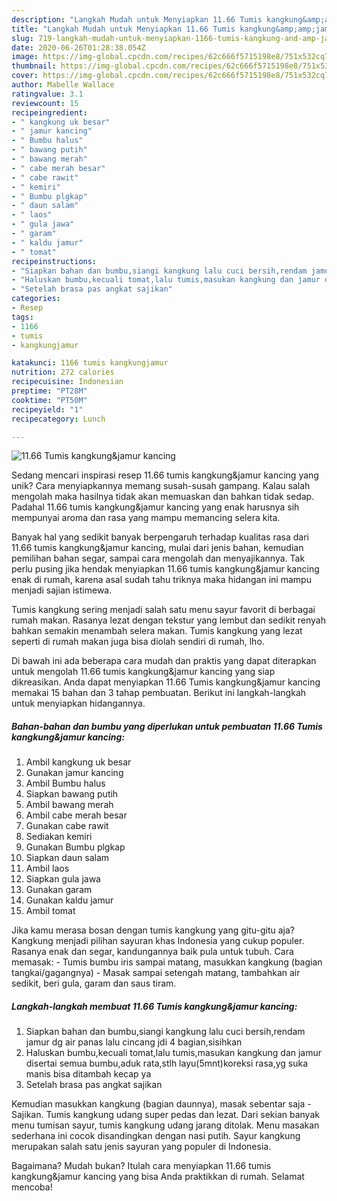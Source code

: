 ```yaml
---
description: "Langkah Mudah untuk Menyiapkan 11.66 Tumis kangkung&amp;amp;jamur kancing, Sempurna"
title: "Langkah Mudah untuk Menyiapkan 11.66 Tumis kangkung&amp;amp;jamur kancing, Sempurna"
slug: 719-langkah-mudah-untuk-menyiapkan-1166-tumis-kangkung-and-amp-jamur-kancing-sempurna
date: 2020-06-26T01:28:38.054Z
image: https://img-global.cpcdn.com/recipes/62c666f5715198e8/751x532cq70/1166-tumis-kangkungjamur-kancing-foto-resep-utama.jpg
thumbnail: https://img-global.cpcdn.com/recipes/62c666f5715198e8/751x532cq70/1166-tumis-kangkungjamur-kancing-foto-resep-utama.jpg
cover: https://img-global.cpcdn.com/recipes/62c666f5715198e8/751x532cq70/1166-tumis-kangkungjamur-kancing-foto-resep-utama.jpg
author: Mabelle Wallace
ratingvalue: 3.1
reviewcount: 15
recipeingredient:
- " kangkung uk besar"
- " jamur kancing"
- " Bumbu halus"
- " bawang putih"
- " bawang merah"
- " cabe merah besar"
- " cabe rawit"
- " kemiri"
- " Bumbu plgkap"
- " daun salam"
- " laos"
- " gula jawa"
- " garam"
- " kaldu jamur"
- " tomat"
recipeinstructions:
- "Siapkan bahan dan bumbu,siangi kangkung lalu cuci bersih,rendam jamur dg air panas lalu cincang jdi 4 bagian,sisihkan"
- "Haluskan bumbu,kecuali tomat,lalu tumis,masukan kangkung dan jamur disertai semua bumbu,aduk rata,stlh layu(5mnt)koreksi rasa,yg suka manis bisa ditambah kecap ya"
- "Setelah brasa pas angkat sajikan"
categories:
- Resep
tags:
- 1166
- tumis
- kangkungjamur

katakunci: 1166 tumis kangkungjamur 
nutrition: 272 calories
recipecuisine: Indonesian
preptime: "PT28M"
cooktime: "PT50M"
recipeyield: "1"
recipecategory: Lunch

---
```



![11.66 Tumis kangkung&amp;jamur kancing](https://img-global.cpcdn.com/recipes/62c666f5715198e8/751x532cq70/1166-tumis-kangkungjamur-kancing-foto-resep-utama.jpg)

Sedang mencari inspirasi resep 11.66 tumis kangkung&amp;jamur kancing yang unik? Cara menyiapkannya memang susah-susah gampang. Kalau salah mengolah maka hasilnya tidak akan memuaskan dan bahkan tidak sedap. Padahal 11.66 tumis kangkung&amp;jamur kancing yang enak harusnya sih mempunyai aroma dan rasa yang mampu memancing selera kita.

Banyak hal yang sedikit banyak berpengaruh terhadap kualitas rasa dari 11.66 tumis kangkung&amp;jamur kancing, mulai dari jenis bahan, kemudian pemilihan bahan segar, sampai cara mengolah dan menyajikannya. Tak perlu pusing jika hendak menyiapkan 11.66 tumis kangkung&amp;jamur kancing enak di rumah, karena asal sudah tahu triknya maka hidangan ini mampu menjadi sajian istimewa.

Tumis kangkung sering menjadi salah satu menu sayur favorit di berbagai rumah makan. Rasanya lezat dengan tekstur yang lembut dan sedikit renyah bahkan semakin menambah selera makan. Tumis kangkung yang lezat seperti di rumah makan juga bisa diolah sendiri di rumah, lho.


Di bawah ini ada beberapa cara mudah dan praktis yang dapat diterapkan untuk mengolah 11.66 tumis kangkung&amp;jamur kancing yang siap dikreasikan. Anda dapat menyiapkan 11.66 Tumis kangkung&amp;jamur kancing memakai 15 bahan dan 3 tahap pembuatan. Berikut ini langkah-langkah untuk menyiapkan hidangannya.

<!--inarticleads1-->

##### Bahan-bahan dan bumbu yang diperlukan untuk pembuatan 11.66 Tumis kangkung&amp;jamur kancing:

1. Ambil  kangkung uk besar
1. Gunakan  jamur kancing
1. Ambil  Bumbu halus
1. Siapkan  bawang putih
1. Ambil  bawang merah
1. Ambil  cabe merah besar
1. Gunakan  cabe rawit
1. Sediakan  kemiri
1. Gunakan  Bumbu plgkap
1. Siapkan  daun salam
1. Ambil  laos
1. Siapkan  gula jawa
1. Gunakan  garam
1. Gunakan  kaldu jamur
1. Ambil  tomat


Jika kamu merasa bosan dengan tumis kangkung yang gitu-gitu aja? Kangkung menjadi pilihan sayuran khas Indonesia yang cukup populer. Rasanya enak dan segar, kandungannya baik pula untuk tubuh. Cara memasak: - Tumis bumbu iris sampai matang, masukkan kangkung (bagian tangkai/gagangnya) - Masak sampai setengah matang, tambahkan air sedikit, beri gula, garam dan saus tiram. 

<!--inarticleads2-->

##### Langkah-langkah membuat 11.66 Tumis kangkung&amp;jamur kancing:

1. Siapkan bahan dan bumbu,siangi kangkung lalu cuci bersih,rendam jamur dg air panas lalu cincang jdi 4 bagian,sisihkan
1. Haluskan bumbu,kecuali tomat,lalu tumis,masukan kangkung dan jamur disertai semua bumbu,aduk rata,stlh layu(5mnt)koreksi rasa,yg suka manis bisa ditambah kecap ya
1. Setelah brasa pas angkat sajikan


Kemudian masukkan kangkung (bagian daunnya), masak sebentar saja - Sajikan. Tumis kangkung udang super pedas dan lezat. Dari sekian banyak menu tumisan sayur, tumis kangkung udang jarang ditolak. Menu masakan sederhana ini cocok disandingkan dengan nasi putih. Sayur kangkung merupakan salah satu jenis sayuran yang populer di Indonesia. 

Bagaimana? Mudah bukan? Itulah cara menyiapkan 11.66 tumis kangkung&amp;jamur kancing yang bisa Anda praktikkan di rumah. Selamat mencoba!
